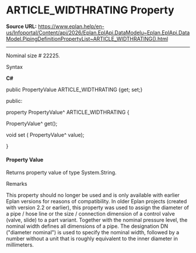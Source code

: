 # ARTICLE_WIDTHRATING Property

**Source URL:** https://www.eplan.help/en-us/Infoportal/Content/api/2026/Eplan.EplApi.DataModelu~Eplan.EplApi.DataModel.PipingDefinitionPropertyList~ARTICLE_WIDTHRATING().html

---

Nominal size # 22225.

Syntax

**C#**



public PropertyValue ARTICLE_WIDTHRATING {get; set;}

public:

property PropertyValue^ ARTICLE_WIDTHRATING {

   PropertyValue^ get();

   void set (    PropertyValue^ value);

}


#### Property Value

Returns property value of type System.String.

Remarks

This property should no longer be used and is only available with earlier Eplan versions for reasons of compatibility. In older Eplan projects (created with version 2.2 or earlier), this property was used to assign the diameter of a pipe / hose line or the size / connection dimension of a control valve (valve, slide) to a part variant. Together with the nominal pressure level, the nominal width defines all dimensions of a pipe. The designation DN ("diameter nominal") is used to specify the nominal width, followed by a number without a unit that is roughly equivalent to the inner diameter in millimeters.
